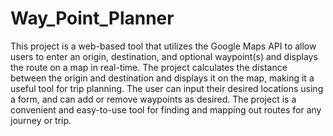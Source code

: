 # Way_Point_Planner
This project is a web-based tool that utilizes the Google Maps API to allow users to enter an origin, destination, and optional waypoint(s) and displays the route on a map in real-time. 
The project calculates the distance between the origin and destination and displays it on the map, making it a useful tool for trip planning. 
The user can input their desired locations using a form, and can add or remove waypoints as desired. 
The project is a convenient and easy-to-use tool for finding and mapping out routes for any journey or trip.
